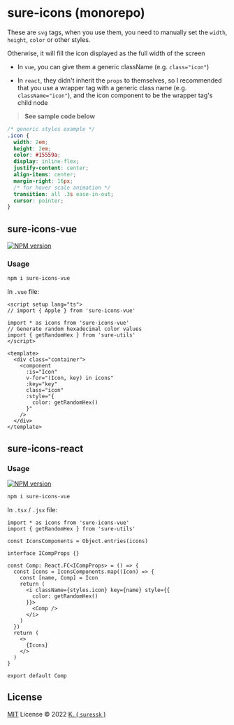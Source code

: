 # sure-icons (monorepo)

These are `svg` tags, when you use them, you need to manually set the `width`, `height`, `color` or other styles.

Otherwise, it will fill the icon displayed as the full width of the screen

- In `vue`, you can give them a generic className (e.g. `class="icon"`)

- In `react`, they didn't inherit the `props` to themselves, so I recommended that you use a wrapper tag with a generic class name (e.g. `className="icon"`), and the icon component to be the wrapper tag's child node

> **See sample code below**

```css
/* generic styles example */
.icon {
  width: 2em;
  height: 2em;
  color: #15559a;
  display: inline-flex;
  justify-content: center;
  align-items: center;
  margin-right: 16px;
  /* for hover scale animation */
  transition: all .3s ease-in-out;
  cursor: pointer;
}
```

## sure-icons-vue

[![NPM version](https://img.shields.io/npm/v/sure-icons-vue?color=f40&label=sure-icons-vue)](https://www.npmjs.com/package/sure-icons-vue)

### Usage

```bash
npm i sure-icons-vue
```

In `.vue` file:

```vue
<script setup lang="ts">
// import { Apple } from 'sure-icons-vue'

import * as icons from 'sure-icons-vue'
// Generate random hexadecimal color values
import { getRandomHex } from 'sure-utils'
</script>

<template>
  <div class="container">
    <component
      :is="Icon"
      v-for="(Icon, key) in icons"
      :key="key"
      class="icon"
      :style="{
        color: getRandomHex()
      }"
    />
  </div>
</template>
```

## sure-icons-react

### Usage

[![NPM version](https://img.shields.io/npm/v/sure-icons-react?color=f40&label=sure-icons-react)](https://www.npmjs.com/package/sure-icons-react)

```bash
npm i sure-icons-vue
```

In `.tsx` / `.jsx` file:

```tsx
import * as icons from 'sure-icons-vue'
import { getRandomHex } from 'sure-utils'

const IconsComponents = Object.entries(icons)

interface ICompProps {}

const Comp: React.FC<ICompProps> = () => {
  const Icons = IconsComponents.map((Icon) => {
    const [name, Comp] = Icon
    return (
      <i className={styles.icon} key={name} style={{
        color: getRandomHex()
      }}>
        <Comp />
      </i>
    )
  })
  return (
    <>
      {Icons}
    </>
  )
}

export default Comp
```

## License

[MIT](./LICENSE) License © 2022 [K. ( `suressk` )](https://github.com/suressk)
